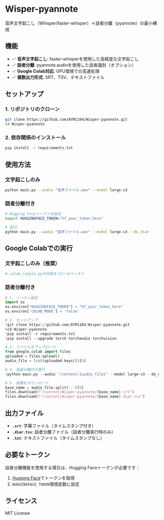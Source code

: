 # Wisper-pyannote

音声文字起こし（Whisper/faster-whisper）＋話者分離（pyannote）の最小構成

## 機能

- ✅ **音声文字起こし**: faster-whisperを使用した高精度な文字起こし
- ✅ **話者分離**: pyannote.audioを使用した話者識別（オプション）
- ✅ **Google Colab対応**: GPU環境での高速処理
- ✅ **複数出力形式**: SRT、TSV、テキストファイル

## セットアップ

### 1. リポジトリのクローン
```bash
git clone https://github.com/AYM1104/Wisper-pyannote.git
cd Wisper-pyannote
```

### 2. 依存関係のインストール
```bash
pip install -r requirements.txt
```

## 使用方法

### 文字起こしのみ
```bash
python main.py --audio "音声ファイル.wav" --model large-v3
```

### 話者分離付き
```bash
# Hugging Faceトークンを設定
export HUGGINGFACE_TOKEN="hf_your_token_here"

# 実行
python main.py --audio "音声ファイル.wav" --model large-v3 --do_diar
```

## Google Colabでの実行

### 文字起こしのみ（推奨）
```python
# colab_simple.pyの内容をコピー&ペースト
```

### 話者分離付き
```python
# 1. トークン設定
import os
os.environ["HUGGINGFACE_TOKEN"] = "hf_your_token_here"
os.environ['COLAB_MODE'] = 'false'

# 2. セットアップ
!git clone https://github.com/AYM1104/Wisper-pyannote.git
%cd Wisper-pyannote
!pip install -r requirements.txt
!pip install --upgrade torch torchaudio torchvision

# 3. ファイルをアップロード
from google.colab import files
uploaded = files.upload()
audio_file = list(uploaded.keys())[0]

# 4. 話者分離付き実行
!python main.py --audio "/content/{audio_file}" --model large-v3 --do_diar

# 5. 結果をダウンロード
base_name = audio_file.split('.')[0]
files.download(f"/content/Wisper-pyannote/{base_name}.srt")
files.download(f"/content/Wisper-pyannote/{base_name}.diar.tsv")
```

## 出力ファイル

- **`.srt`**: 字幕ファイル（タイムスタンプ付き）
- **`.diar.tsv`**: 話者分離ファイル（話者分離実行時のみ）
- **`.txt`**: テキストファイル（タイムスタンプなし）

## 必要なトークン

話者分離機能を使用する場合は、Hugging Faceトークンが必要です：

1. [Hugging Face](https://huggingface.co/settings/tokens)でトークンを取得
2. `HUGGINGFACE_TOKEN`環境変数に設定

## ライセンス

MIT License